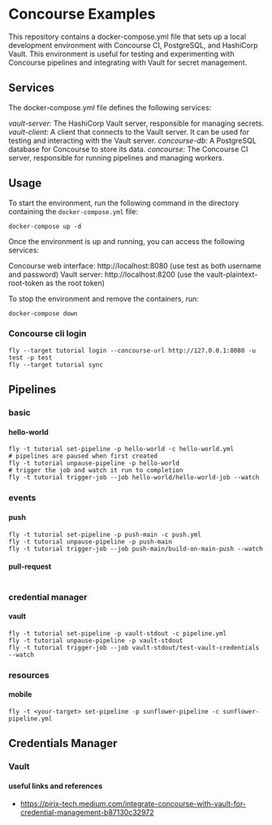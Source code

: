 # Concourse Examples

This repository contains a docker-compose.yml file that sets up a local development environment with Concourse CI, PostgreSQL, and HashiCorp Vault. This environment is useful for testing and experimenting with Concourse pipelines and integrating with Vault for secret management.

## Services
The docker-compose.yml file defines the following services:

*vault-server:* The HashiCorp Vault server, responsible for managing secrets.
*vault-client:* A client that connects to the Vault server. It can be used for testing and interacting with the Vault server.
*concourse-db:* A PostgreSQL database for Concourse to store its data.
*concourse:* The Concourse CI server, responsible for running pipelines and managing workers.

## Usage

To start the environment, run the following command in the directory containing the `docker-compose.yml` file:

```
docker-compose up -d
```

Once the environment is up and running, you can access the following services:

Concourse web interface: http://localhost:8080 (use test as both username and password)
Vault server: http://localhost:8200 (use the vault-plaintext-root-token as the root token)

To stop the environment and remove the containers, run:

```
docker-compose down
```

### Concourse cli login

```
fly --target tutorial login --concourse-url http://127.0.0.1:8080 -u test -p test
fly --target tutorial sync
```


## Pipelines

### basic
#### hello-world

```
fly -t tutorial set-pipeline -p hello-world -c hello-world.yml
# pipelines are paused when first created
fly -t tutorial unpause-pipeline -p hello-world
# trigger the job and watch it run to completion
fly -t tutorial trigger-job --job hello-world/hello-world-job --watch
```

### events

#### push

```
fly -t tutorial set-pipeline -p push-main -c push.yml
fly -t tutorial unpause-pipeline -p push-main
fly -t tutorial trigger-job --job push-main/build-on-main-push --watch
```

#### pull-request

```

```

### credential manager

#### vault

```
fly -t tutorial set-pipeline -p vault-stdout -c pipeline.yml
fly -t tutorial unpause-pipeline -p vault-stdout
fly -t tutorial trigger-job --job vault-stdout/test-vault-credentials --watch
```

### resources

#### mobile

```
fly -t <your-target> set-pipeline -p sunflower-pipeline -c sunflower-pipeline.yml

```

## Credentials Manager

### Vault


#### useful links and references
  -  https://pirix-tech.medium.com/integrate-concourse-with-vault-for-credential-management-b87130c32972